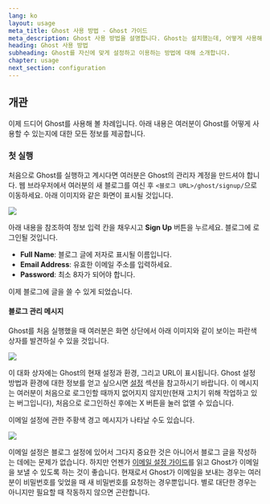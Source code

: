 ```yaml
---
lang: ko
layout: usage
meta_title: Ghost 사용 방법 - Ghost 가이드
meta_description: Ghost 사용 방법을 설명합니다. Ghost는 설치했는데, 어떻게 사용해야 할지 모르시겠나요? 여기를 참조해보세요.
heading: Ghost 사용 방법
subheading: Ghost를 자신에 맞게 설정하고 이용하는 방법에 대해 소개합니다.
chapter: usage
next_section: configuration
---
```


## 개관 <a id="overview"></a>

이제 드디어 Ghost를 사용해 볼 차례입니다. 아래 내용은 여러분이 Ghost를 어떻게 사용할 수 있는지에 대한 모든 정보를 제공합니다. 

### 첫 실행

처음으로 Ghost를 실행하고 계시다면 여러분은 Ghost의 관리자 계정을 만드셔야 합니다. 웹 브라우저에서 여러분의 새 블로그를 여신 후 <code class="path">&lt;블로그 URL&gt;/ghost/signup/</code>으로 이동하세요. 아래 이미지와 같은 화면이 표시될 것입니다.

![](https://s3-eu-west-1.amazonaws.com/ghost-website-cdn/ghost-signup.png)

아래 내용을 참조하여 정보 입력 칸을 채우시고 **Sign Up** 버튼을 누르세요. 블로그에 로그인될 것입니다.

*   **Full Name**: 블로그 글에 저자로 표시될 이름입니다.
*   **Email Address**: 유효한 이메일 주소를 입력하세요.
*   **Password**: 최소 8자가 되어야 합니다.

이제 블로그에 글을 쓸 수 있게 되었습니다.

#### 블로그 관리 메시지

Ghost를 처음 실행했을 때 여러분은 화면 상단에서 아래 이미지와 같이 보이는 파란색 상자를 발견하실 수 있을 것입니다.

![](https://s3-eu-west-1.amazonaws.com/ghost-website-cdn/first-run-info.png)

이 대화 상자에는 Ghost의 현재 설정과 환경, 그리고 URL이 표시됩니다. Ghost 설정 방법과 환경에 대한 정보를 얻고 싶으시면 [설정](/usage/configuration/) 섹션을 참고하시기 바랍니다. 이 메시지는 여러분이 처음으로 로그인할 때까지 없어지지 않지만(현재 고치기 위해 작업하고 있는 버그입니다), 처음으로 로그인하신 후에는 X 버튼을 눌러 없앨 수 있습니다.

이메일 설정에 관한 주황색 경고 메시지가 나타날 수도 있습니다.

![](https://s3-eu-west-1.amazonaws.com/ghost-website-cdn/email-warning.png)

이메일 설정은 블로그 설정에 있어서 그다지 중요한 것은 아니어서 블로그 글을 작성하는 데에는 문제가 없습니다. 하지만 언젠가 [이메일 설정 가이드](/mail)를 읽고 Ghost가 이메일을 보낼 수 있도록 하는 것이 좋습니다. 현재로서 Ghost가 이메일을 보내는 경우는 여러분이 비밀번호를 잊었을 때 새 비밀번호를 요청하는 경우뿐입니다. 별로 대단한 경우는 아니지만 필요할 때 작동하지 않으면 곤란합니다.
